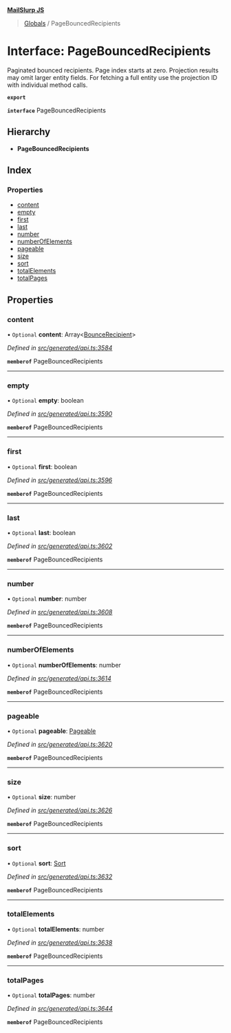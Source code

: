 **[MailSlurp JS](../README.md)**

> [Globals](../README.md) / PageBouncedRecipients

# Interface: PageBouncedRecipients

Paginated bounced recipients. Page index starts at zero. Projection results may omit larger entity fields. For fetching a full entity use the projection ID with individual method calls.

**`export`** 

**`interface`** PageBouncedRecipients

## Hierarchy

* **PageBouncedRecipients**

## Index

### Properties

* [content](pagebouncedrecipients.md#content)
* [empty](pagebouncedrecipients.md#empty)
* [first](pagebouncedrecipients.md#first)
* [last](pagebouncedrecipients.md#last)
* [number](pagebouncedrecipients.md#number)
* [numberOfElements](pagebouncedrecipients.md#numberofelements)
* [pageable](pagebouncedrecipients.md#pageable)
* [size](pagebouncedrecipients.md#size)
* [sort](pagebouncedrecipients.md#sort)
* [totalElements](pagebouncedrecipients.md#totalelements)
* [totalPages](pagebouncedrecipients.md#totalpages)

## Properties

### content

• `Optional` **content**: Array\<[BounceRecipient](bouncerecipient.md)>

*Defined in [src/generated/api.ts:3584](https://github.com/mailslurp/mailslurp-client/blob/cce5bf2/src/generated/api.ts#L3584)*

**`memberof`** PageBouncedRecipients

___

### empty

• `Optional` **empty**: boolean

*Defined in [src/generated/api.ts:3590](https://github.com/mailslurp/mailslurp-client/blob/cce5bf2/src/generated/api.ts#L3590)*

**`memberof`** PageBouncedRecipients

___

### first

• `Optional` **first**: boolean

*Defined in [src/generated/api.ts:3596](https://github.com/mailslurp/mailslurp-client/blob/cce5bf2/src/generated/api.ts#L3596)*

**`memberof`** PageBouncedRecipients

___

### last

• `Optional` **last**: boolean

*Defined in [src/generated/api.ts:3602](https://github.com/mailslurp/mailslurp-client/blob/cce5bf2/src/generated/api.ts#L3602)*

**`memberof`** PageBouncedRecipients

___

### number

• `Optional` **number**: number

*Defined in [src/generated/api.ts:3608](https://github.com/mailslurp/mailslurp-client/blob/cce5bf2/src/generated/api.ts#L3608)*

**`memberof`** PageBouncedRecipients

___

### numberOfElements

• `Optional` **numberOfElements**: number

*Defined in [src/generated/api.ts:3614](https://github.com/mailslurp/mailslurp-client/blob/cce5bf2/src/generated/api.ts#L3614)*

**`memberof`** PageBouncedRecipients

___

### pageable

• `Optional` **pageable**: [Pageable](pageable.md)

*Defined in [src/generated/api.ts:3620](https://github.com/mailslurp/mailslurp-client/blob/cce5bf2/src/generated/api.ts#L3620)*

**`memberof`** PageBouncedRecipients

___

### size

• `Optional` **size**: number

*Defined in [src/generated/api.ts:3626](https://github.com/mailslurp/mailslurp-client/blob/cce5bf2/src/generated/api.ts#L3626)*

**`memberof`** PageBouncedRecipients

___

### sort

• `Optional` **sort**: [Sort](sort.md)

*Defined in [src/generated/api.ts:3632](https://github.com/mailslurp/mailslurp-client/blob/cce5bf2/src/generated/api.ts#L3632)*

**`memberof`** PageBouncedRecipients

___

### totalElements

• `Optional` **totalElements**: number

*Defined in [src/generated/api.ts:3638](https://github.com/mailslurp/mailslurp-client/blob/cce5bf2/src/generated/api.ts#L3638)*

**`memberof`** PageBouncedRecipients

___

### totalPages

• `Optional` **totalPages**: number

*Defined in [src/generated/api.ts:3644](https://github.com/mailslurp/mailslurp-client/blob/cce5bf2/src/generated/api.ts#L3644)*

**`memberof`** PageBouncedRecipients
